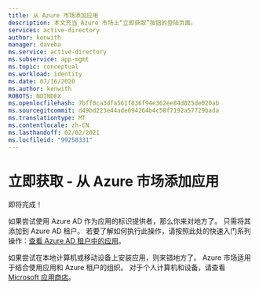 ```yaml
---
title: 从 Azure 市场添加应用
description: 本文充当 Azure 市场上“立即获取”按钮的登陆页面。
services: active-directory
author: kenwith
manager: daveba
ms.service: active-directory
ms.subservice: app-mgmt
ms.topic: conceptual
ms.workload: identity
ms.date: 07/16/2020
ms.author: kenwith
ROBOTS: NOINDEX
ms.openlocfilehash: 7bff0ca3dfa561f836f94e362ee84d025de020ab
ms.sourcegitcommit: d49bd223e44ade094264b4c58f7192a57729bada
ms.translationtype: MT
ms.contentlocale: zh-CN
ms.lasthandoff: 02/02/2021
ms.locfileid: "99258331"
---
```

# <a name="get-it-now---add-an-app-from-the-azure-marketplace"></a>立即获取 - 从 Azure 市场添加应用

即将完成！ 

如果尝试使用 Azure AD 作为应用的标识提供者，那么你来对地方了。 只需将其添加到 Azure AD 租户。 若要了解如何执行此操作，请按照此处的快速入门系列操作：[查看 Azure AD 租户中的应用](view-applications-portal.md)。

如果尝试在本地计算机或移动设备上安装应用，则来错地方了。 Azure 市场适用于结合使用应用和 Azure 租户的组织。 对于个人计算机和设备，请查看 [Microsoft 应用商店](https://www.microsoft.com/store/apps)。

